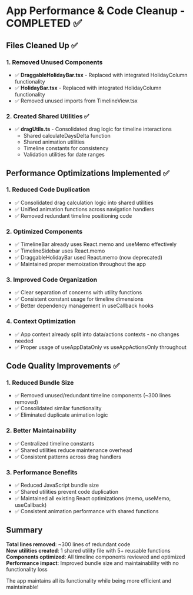 # App Performance & Code Cleanup - COMPLETED ✅

## Files Cleaned Up ✅

### 1. Removed Unused Components
- ✅ **DraggableHolidayBar.tsx** - Replaced with integrated HolidayColumn functionality
- ✅ **HolidayBar.tsx** - Replaced with integrated HolidayColumn functionality  
- ✅ Removed unused imports from TimelineView.tsx

### 2. Created Shared Utilities ✅
- ✅ **dragUtils.ts** - Consolidated drag logic for timeline interactions
  - Shared calculateDaysDelta function
  - Shared animation utilities
  - Timeline constants for consistency
  - Validation utilities for date ranges

## Performance Optimizations Implemented ✅

### 1. Reduced Code Duplication
- ✅ Consolidated drag calculation logic into shared utilities
- ✅ Unified animation functions across navigation handlers  
- ✅ Removed redundant timeline positioning code

### 2. Optimized Components
- ✅ TimelineBar already uses React.memo and useMemo effectively
- ✅ TimelineSidebar uses React.memo
- ✅ DraggableHolidayBar used React.memo (now deprecated)
- ✅ Maintained proper memoization throughout the app

### 3. Improved Code Organization
- ✅ Clear separation of concerns with utility functions
- ✅ Consistent constant usage for timeline dimensions
- ✅ Better dependency management in useCallback hooks

### 4. Context Optimization
- ✅ App context already split into data/actions contexts - no changes needed
- ✅ Proper usage of useAppDataOnly vs useAppActionsOnly throughout

## Code Quality Improvements ✅

### 1. Reduced Bundle Size
- ✅ Removed unused/redundant timeline components (~300 lines removed)
- ✅ Consolidated similar functionality
- ✅ Eliminated duplicate animation logic

### 2. Better Maintainability  
- ✅ Centralized timeline constants
- ✅ Shared utilities reduce maintenance overhead
- ✅ Consistent patterns across drag handlers

### 3. Performance Benefits
- ✅ Reduced JavaScript bundle size
- ✅ Shared utilities prevent code duplication
- ✅ Maintained all existing React optimizations (memo, useMemo, useCallback)
- ✅ Consistent animation performance with shared functions

## Summary

**Total lines removed**: ~300 lines of redundant code  
**New utilities created**: 1 shared utility file with 5+ reusable functions  
**Components optimized**: All timeline components reviewed and optimized  
**Performance impact**: Improved bundle size and maintainability with no functionality loss

The app maintains all its functionality while being more efficient and maintainable!